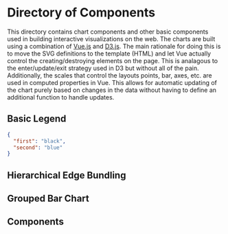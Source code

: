 # Directory of Components

This directory contains chart components and other basic components used in building interactive visualizations on the
web. The charts are built using a combination of [Vue.js](https://vuejs.org/v2/guide/) and [D3.js](https://d3js.org/).
The main rationale for doing this is to move the SVG definitions to the template (HTML) and let Vue actually control the
creating/destroying elements on the page. This is analagous to the enter/update/exit strategy used in D3 but without all
of the pain. Additionally, the scales that control the layouts points, bar, axes, etc. are used in computed properties
in Vue. This allows for automatic updating of the chart purely based on changes in the data without having to define an
additional function to handle updates.

## Basic Legend

```json
{
  "first": "black",
  "second": "blue"
}
```

<base-legend v-bind:legend-data="{'first': 'black', 'second': 'blue'}"></base-legend>

## Hierarchical Edge Bundling

<chart-selector :chart="'HierarchicalEdgeBundling'"></chart-selector>

## Grouped Bar Chart

## Components
